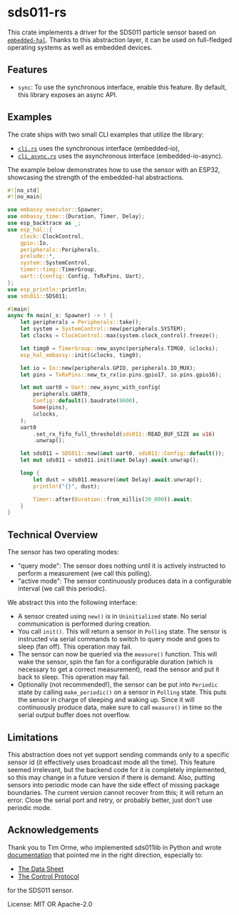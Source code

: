 # sds011-rs

This crate implements a driver for the SDS011 particle sensor based on
[`embedded-hal`](https://github.com/rust-embedded/embedded-hal).
Thanks to this abstraction layer, it can be used on full-fledged operating
systems as well as embedded devices.

## Features
* `sync`: To use the synchronous interface, enable this feature.
  By default, this library exposes an async API.

## Examples
The crate ships with two small CLI examples that utilize the library:
* [`cli.rs`](examples/cli.rs) uses the synchronous interface (embedded-io),
* [`cli_async.rs`](examples/cli_async.rs) uses the asynchronous interface
  (embedded-io-async).

The example below demonstrates how to use the sensor with an ESP32,
showcasing the strength of the embedded-hal abstractions.

```rust
#![no_std]
#![no_main]

use embassy_executor::Spawner;
use embassy_time::{Duration, Timer, Delay};
use esp_backtrace as _;
use esp_hal::{
    clock::ClockControl,
    gpio::Io,
    peripherals::Peripherals,
    prelude::*,
    system::SystemControl,
    timer::timg::TimerGroup,
    uart::{config::Config, TxRxPins, Uart},
};
use esp_println::println;
use sds011::SDS011;

#[main]
async fn main(_s: Spawner) -> ! {
    let peripherals = Peripherals::take();
    let system = SystemControl::new(peripherals.SYSTEM);
    let clocks = ClockControl::max(system.clock_control).freeze();

    let timg0 = TimerGroup::new_async(peripherals.TIMG0, &clocks);
    esp_hal_embassy::init(&clocks, timg0);

    let io = Io::new(peripherals.GPIO, peripherals.IO_MUX);
    let pins = TxRxPins::new_tx_rx(io.pins.gpio17, io.pins.gpio16);

    let mut uart0 = Uart::new_async_with_config(
        peripherals.UART0,
        Config::default().baudrate(9600),
        Some(pins),
        &clocks,
    );
    uart0
        .set_rx_fifo_full_threshold(sds011::READ_BUF_SIZE as u16)
        .unwrap();

    let sds011 = SDS011::new(&mut uart0, sds011::Config::default());
    let mut sds011 = sds011.init(&mut Delay).await.unwrap();

    loop {
        let dust = sds011.measure(&mut Delay).await.unwrap();
        println!("{}", dust);

        Timer::after(Duration::from_millis(30_000)).await;
    }
}
```

## Technical Overview
The sensor has two operating modes:
* "query mode": The sensor does nothing until it is actively instructed to
  perform a measurement (we call this polling).
* "active mode": The sensor continuously produces data in a configurable
  interval (we call this periodic).

We abstract this into the following interface:
* A sensor created using `new()` is in `Uninitialized` state.
  No serial communication is performed during creation.
* You call `init()`. This will return a sensor in `Polling` state.
  The sensor is instructed via serial commands to switch to query mode and
  goes to sleep (fan off). This operation may fail.
* The sensor can now be queried via the `measure()` function.
  This will wake the sensor, spin the fan for a configurable duration
  (which is necessary to get a correct measurement), read the sensor and
  put it back to sleep. This operation may fail.
* Optionally (not recommended!), the sensor can be put into `Periodic` state
  by calling `make_periodic()` on a sensor in `Polling` state.
  This puts the sensor in charge of sleeping and waking up.
  Since it will continuously produce data, make sure to call `measure()`
  in time so the serial output buffer does not overflow.

## Limitations
This abstraction does not yet support sending commands only to a specific
sensor id (it effectively uses broadcast mode all the time).
This feature seemed irrelevant, but the backend code for it is completely
implemented, so this may change in a future version if there is demand.
Also, putting sensors into periodic mode can have the side effect of missing
package boundaries. The current version cannot recover from this; it will
return an error. Close the serial port and retry, or probably better,
just don't use periodic mode.

## Acknowledgements
Thank you to Tim Orme, who implemented sds011lib in Python
and wrote [documentation](https://timorme.github.io/sds011lib/resource/)
that pointed me in the right direction, especially to:
* [The Data Sheet](https://cdn-reichelt.de/documents/datenblatt/X200/SDS011-DATASHEET.pdf)
* [The Control Protocol](https://cdn.sparkfun.com/assets/parts/1/2/2/7/5/Laser_Dust_Sensor_Control_Protocol_V1.3.pdf)

for the SDS011 sensor.

License: MIT OR Apache-2.0
